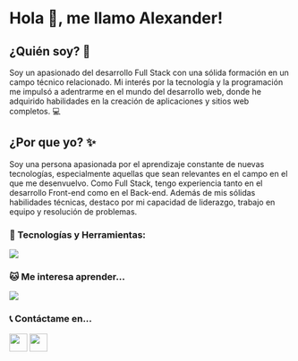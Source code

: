 # Hola 👋, me llamo Alexander!

## ¿Quién soy? 🤔

Soy un apasionado del desarrollo Full Stack con una sólida formación en un campo técnico relacionado. Mi interés por la tecnología y la programación me impulsó a adentrarme en el mundo del desarrollo web, donde he adquirido habilidades en la creación de aplicaciones y sitios web completos. 💻

## ¿Por que yo? ✨

Soy una persona apasionada por el aprendizaje constante de nuevas tecnologías, especialmente aquellas que sean relevantes en el campo en el que me desenvuelvo. Como Full Stack, tengo experiencia tanto en el desarrollo Front-end como en el Back-end. Además de mis sólidas habilidades técnicas, destaco por mi capacidad de liderazgo, trabajo en equipo y resolución de problemas.


<h3 align="left">🧱 Tecnologías y Herramientas:</h3>

<p align="left">
  <a href="https://skillicons.dev">
    <img src="https://skillicons.dev/icons?i=git,discord,js,html,css,sass,bootstrap,nextjs,react,redux,nodejs,express,sequelize,postgres" />
  </a>
</p>

<h3 align="left">🐱 Me interesa aprender... </h3>

<p align="left">
  <a href="https://skillicons.dev">
    <img src="https://skillicons.dev/icons?i=py,tailwind,vite,typescript,java" />
  </a>
</p>

<h3 align="left">📞 Contáctame en...</h3>

<p align="left">
<a href="https://www.linkedin.com/in/alexbv2615/" target="_blank" rel="noreferrer"><img src="https://raw.githubusercontent.com/danielcranney/readme-generator/main/public/icons/socials/linkedin.svg" width="32" height="32" /></a>  <a href="https://github.com/Alexbv2615" target="_blank" rel="noreferrer"><img src="https://raw.githubusercontent.com/danielcranney/readme-generator/main/public/icons/socials/github.svg" width="32" height="32" /></a> </p>
<!--
**Alexbv2615/Alexbv2615** is a ✨ _special_ ✨ repository because its `README.md` (this file) appears on your GitHub profile.

Here are some ideas to get you started:

- 🔭 I’m currently working on ...

- 👯 I’m looking to collaborate on ...
- 🤔 I’m looking for help with ...
- 💬 Ask me about ...
- 📫 How to reach me: ...
- 😄 Pronouns: ...
- ⚡ Fun fact: ...
-->
